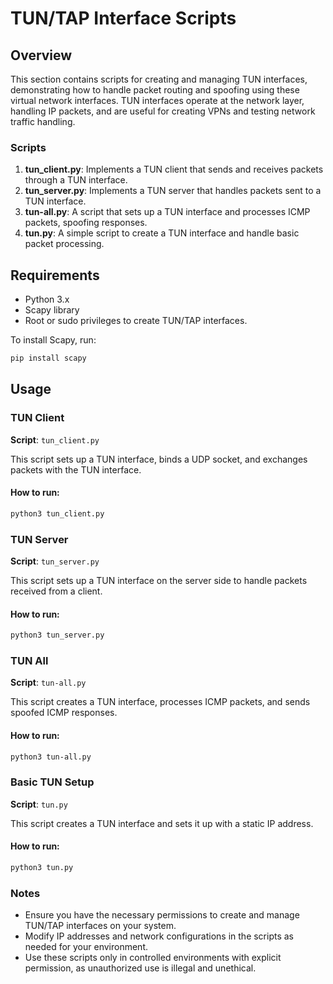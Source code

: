 # TUN/TAP Interface Scripts

## Overview

This section contains scripts for creating and managing TUN interfaces, demonstrating how to handle packet routing and spoofing using these virtual network interfaces. TUN interfaces operate at the network layer, handling IP packets, and are useful for creating VPNs and testing network traffic handling.

### Scripts

1. **tun_client.py**: Implements a TUN client that sends and receives packets through a TUN interface.
2. **tun_server.py**: Implements a TUN server that handles packets sent to a TUN interface.
3. **tun-all.py**: A script that sets up a TUN interface and processes ICMP packets, spoofing responses.
4. **tun.py**: A simple script to create a TUN interface and handle basic packet processing.

## Requirements

- Python 3.x
- Scapy library
- Root or sudo privileges to create TUN/TAP interfaces.

To install Scapy, run:
```bash
pip install scapy
```

## Usage

### TUN Client

**Script**: `tun_client.py`

This script sets up a TUN interface, binds a UDP socket, and exchanges packets with the TUN interface.

#### How to run:

```bash
python3 tun_client.py
```

### TUN Server

**Script**: `tun_server.py`

This script sets up a TUN interface on the server side to handle packets received from a client.

#### How to run:

```bash
python3 tun_server.py
```

### TUN All

**Script**: `tun-all.py`

This script creates a TUN interface, processes ICMP packets, and sends spoofed ICMP responses.

#### How to run:

```bash
python3 tun-all.py
```

### Basic TUN Setup

**Script**: `tun.py`

This script creates a TUN interface and sets it up with a static IP address.

#### How to run:

```bash
python3 tun.py
```

### Notes

- Ensure you have the necessary permissions to create and manage TUN/TAP interfaces on your system.
- Modify IP addresses and network configurations in the scripts as needed for your environment.
- Use these scripts only in controlled environments with explicit permission, as unauthorized use is illegal and unethical.
